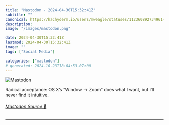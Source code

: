 ```yaml
---
title: "Mastodon - 2024-04-30T15:32:41Z"
subtitle: ""
canonical: https://hachyderm.io/users/mweagle/statuses/112360892734961461
description:
image: "/images/mastodon.png"

date: 2024-04-30T15:32:41Z
lastmod: 2024-04-30T15:32:41Z
image: ""
tags: ["Social Media"]

categories: ["mastodon"]
# generated: 2024-10-23T18:04:53-07:00
---
```

![Mastodon](/images/mastodon.png)

<p>Radical acceptance: OS X’s “Window -&gt; Zoom” does what I want, but I’ll never find it intuitive.</p>


###### [Mastodon Source 🐘](https://hachyderm.io/@mweagle/112360892734961461)

___
